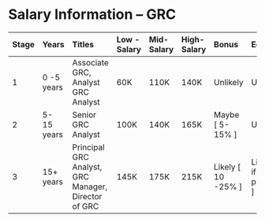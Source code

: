 # Salary Information – GRC

| Stage | Years | Titles | Low \- Salary | Mid-Salary | High-Salary | Bonus | Equity |
| ----- | :---- | :---- | :---- | :---- | :---- | :---- | :---- |
| 1 | 0 \-5 years | Associate GRC, Analyst GRC Analyst | 60K | 110K | 140K | Unlikely | Unlikely |
| 2 | 5- 15 years | Senior GRC Analyst  | 100K | 140K | 165K | Maybe \[ 5-15% \] | Unlikely |
| 3 | 15+ years | Principal GRC Analyst, GRC Manager, Director of GRC | 145K | 175K | 215K | Likely \[ 10 \-25% \] | Likely \[ if present \] |

